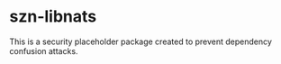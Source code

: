 # szn-libnats

This is a security placeholder package created to prevent dependency confusion attacks.